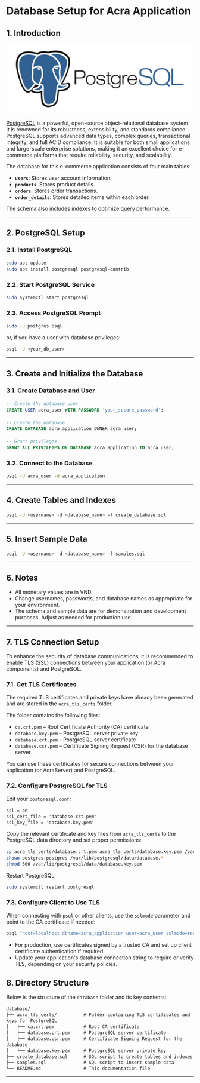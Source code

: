 # Database Setup for Acra Application

## 1. Introduction

<p align="center">
  <img src="../src/postgresql.png" alt="PostgreSQL_Logo" width="500"/>
</p>

[PostgreSQL](https://www.postgresql.org/) is a powerful, open-source object-relational database system. It is renowned for its robustness, extensibility, and standards compliance. PostgreSQL supports advanced data types, complex queries, transactional integrity, and full ACID compliance. It is suitable for both small applications and large-scale enterprise solutions, making it an excellent choice for e-commerce platforms that require reliability, security, and scalability.

The database for this e-commerce application consists of four main tables:

- **`users`**: Stores user account information.
- **`products`**: Stores product details.
- **`orders`**: Stores order transactions.
- **`order_details`**: Stores detailed items within each order.

The schema also includes indexes to optimize query performance.

---

## 2. PostgreSQL Setup

### 2.1. Install PostgreSQL

```bash
sudo apt update
sudo apt install postgresql postgresql-contrib
```

### 2.2. Start PostgreSQL Service

```bash
sudo systemctl start postgresql
```

### 2.3. Access PostgreSQL Prompt

```bash
sudo -u postgres psql
```
or, if you have a user with database privileges:
```bash
psql -U <your_db_user>
```

---

## 3. Create and Initialize the Database

### 3.1. Create Database and User

```sql
-- Create the database user
CREATE USER acra_user WITH PASSWORD 'your_secure_password';

-- Create the database
CREATE DATABASE acra_application OWNER acra_user;

-- Grant privileges
GRANT ALL PRIVILEGES ON DATABASE acra_application TO acra_user;
```

### 3.2. Connect to the Database

```bash
psql -U acra_user -d acra_application
```

---

## 4. Create Tables and Indexes

```bash
psql -U <username> -d <database_name> -f create_database.sql
```

---

## 5. Insert Sample Data

```bash
psql -U <username> -d <database_name> -f samples.sql
```

---

## 6. Notes

- All monetary values are in VND.
- Change usernames, passwords, and database names as appropriate for your environment.
- The schema and sample data are for demonstration and development purposes. Adjust as needed for production use.

---

## 7. TLS Connection Setup

To enhance the security of database communications, it is recommended to enable TLS (SSL) connections between your application (or Acra components) and PostgreSQL.

### 7.1. Get TLS Certificates

The required TLS certificates and private keys have already been generated and are stored in the `acra_tls_certs` folder.

The folder contains the following files:
- `ca.crt.pem` – Root Certificate Authority (CA) certificate
- `database.key.pem` – PostgreSQL server private key
- `database.crt.pem` – PostgreSQL server certificate
- `database.csr.pem` – Certificate Signing Request (CSR) for the database server

You can use these certificates for secure connections between your application (or AcraServer) and PostgreSQL.

### 7.2. Configure PostgreSQL for TLS

Edit your `postgresql.conf`:

```
ssl = on
ssl_cert_file = 'database.crt.pem'
ssl_key_file = 'database.key.pem'
```

Copy the relevant certificate and key files from `acra_tls_certs` to the PostgreSQL data directory and set proper permissions:

```bash
cp acra_tls_certs/database.crt.pem acra_tls_certs/database.key.pem /var/lib/postgresql/data/
chown postgres:postgres /var/lib/postgresql/data/database.*
chmod 600 /var/lib/postgresql/data/database.key.pem
```

Restart PostgreSQL:

```bash
sudo systemctl restart postgresql
```

### 7.3. Configure Client to Use TLS

When connecting with `psql` or other clients, use the `sslmode` parameter and point to the CA certificate if needed:

```bash
psql "host=localhost dbname=acra_application user=acra_user sslmode=require sslrootcert=acra_tls_certs/ca.crt.pem"
```

- For production, use certificates signed by a trusted CA and set up client certificate authentication if required.
- Update your application's database connection string to require or verify TLS, depending on your security policies.

## 8. Directory Structure

Below is the structure of the `database` folder and its key contents:

```text
database/
├── acra_tls_certs/          # Folder containing TLS certificates and keys for PostgreSQL
│   ├── ca.crt.pem           # Root CA certificate
│   ├── database.crt.pem     # PostgreSQL server certificate
│   ├── database.csr.pem     # Certificate Signing Request for the database
│   └── database.key.pem     # PostgreSQL server private key
├── create_database.sql      # SQL script to create tables and indexes
├── samples.sql              # SQL script to insert sample data
└── README.md                # This documentation file
```
---
